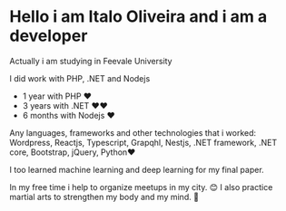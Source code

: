 # Hello i am Italo Oliveira and i am a developer

Actually i am studying in Feevale University 

I did work with PHP, .NET and Nodejs
- 1 year with PHP ❤️
- 3 years with .NET ❤️❤️
- 6 months with Nodejs ❤️

Any languages, frameworks and other technologies that i worked: Wordpress, Reactjs, Typescript, Grapqhl, Nestjs, .NET framework, .NET core, Bootstrap, jQuery, Python❤️

I too learned machine learning and deep learning for my final paper. 

In my free time i help to organize meetups in my city. 😊
I also practice martial arts to strengthen my body and my mind. 👊
  

  

